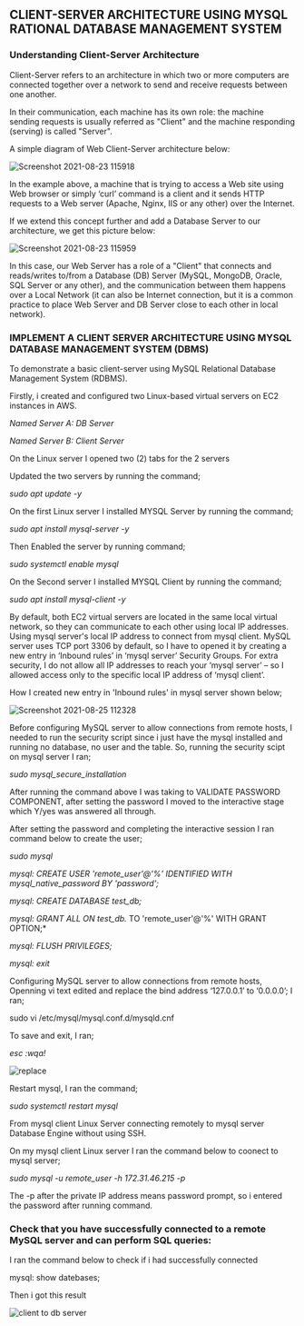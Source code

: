## CLIENT-SERVER ARCHITECTURE USING MYSQL RATIONAL DATABASE MANAGEMENT SYSTEM

### Understanding Client-Server Architecture

Client-Server refers to an architecture in which two or more computers are connected together over a network to send and receive requests between one another.

In their communication, each machine has its own role: the machine sending requests is usually referred as "Client" and the machine responding (serving) is called "Server".

A simple diagram of Web Client-Server architecture below:

![Screenshot 2021-08-23 115918](https://user-images.githubusercontent.com/85954096/130487465-fc04a62a-93d9-4857-b123-9168f6e564f3.jpg)

In the example above, a machine that is trying to access a Web site using Web browser or simply ‘curl’ command is a client and it sends HTTP requests to a Web server (Apache, Nginx, IIS or any other) over the Internet.

If we extend this concept further and add a Database Server to our architecture, we get this picture below:

![Screenshot 2021-08-23 115959](https://user-images.githubusercontent.com/85954096/130487761-b2866cdc-dbee-4543-b1cc-b35b45385f49.jpg)

In this case, our Web Server has a role of a "Client" that connects and reads/writes to/from a Database (DB) Server (MySQL, MongoDB, Oracle, SQL Server or any other), and the communication between them happens over a Local Network (it can also be Internet connection, but it is a common practice to place Web Server and DB Server close to each other in local network).

### IMPLEMENT A CLIENT SERVER ARCHITECTURE USING MYSQL DATABASE MANAGEMENT SYSTEM (DBMS)

To demonstrate a basic client-server using MySQL Relational Database Management System (RDBMS).

Firstly, i created and configured two Linux-based virtual servers on EC2 instances in AWS.

*Named Server A: DB Server*

*Named Server B: Client Server*

On the Linux server I opened two (2) tabs for the 2 servers

Updated the two servers by running the command;   

*sudo apt update -y*

On the first Linux server I installed MYSQL Server by running the command;


*sudo apt install mysql-server -y*

Then Enabled the server by running command;

*sudo systemctl enable mysql* 

On the Second server I installed MYSQL Client by running the command;

*sudo apt install mysql-client -y*

By default, both EC2 virtual servers are located in the same local virtual network, so they can communicate to each 
other using local IP addresses. Using mysql server's local IP address to connect from mysql client. MySQL server uses TCP port 
3306 by default, so I have to opened it by creating a new entry in ‘Inbound rules’ in ‘mysql server’ Security Groups. 
For extra security, I do not allow all IP addresses to reach your ‘mysql server’ – so I allowed access only to the specific local IP 
address of ‘mysql client’.

How I created new entry in 'Inbound rules' in mysql server shown below; 

![Screenshot 2021-08-25 112328](https://user-images.githubusercontent.com/85954096/130828821-5b0e6a14-3c87-4b97-adf4-07af8b01348a.jpg)


Before configuring MySQL server to allow connections from remote hosts, I needed to run the security script since i just have the mysql installed and running no database, no user and the table. So, running the security scipt on mysql server I ran;

*sudo mysql_secure_installation*

After running the command above I was taking to VALIDATE PASSWORD COMPONENT, after setting the password I moved to the interactive stage which Y/yes was answered all through.

After setting the password and completing the interactive session I ran command below to create the user;

*sudo mysql*

*mysql: CREATE USER 'remote_user'@'%' IDENTIFIED WITH mysql_native_password BY 'password';*

*mysql: CREATE DATABASE test_db;*

*mysql: GRANT ALL ON test_db.* TO 'remote_user'@'%' WITH GRANT OPTION;*

*mysql: FLUSH PRIVILEGES;*

*mysql: exit*

Configuring MySQL server to allow connections from remote hosts, Openning vi text edited and replace the bind address ‘127.0.0.1’ to ‘0.0.0.0’; I ran;

sudo vi /etc/mysql/mysql.conf.d/mysqld.cnf

To save and exit, I ran;

*esc :wqa!*

![replace](https://user-images.githubusercontent.com/85954096/130512635-342d80c9-58f3-40f6-95d0-20e65d7b77ae.jpg)

Restart mysql, I ran the command;

*sudo systemctl restart mysql*

From mysql client Linux Server connecting remotely to mysql server Database Engine without using SSH. 

On my mysql client Linux server I ran the command below to coonect to mysql server;

*sudo mysql -u remote_user -h 172.31.46.215 -p*

The -p after the private IP address means password prompt, so i entered the password after running command.

### Check that you have successfully connected to a remote MySQL server and can perform SQL queries:

I ran the command below to check if i had successfully connected

mysql: show datebases;

Then i got this result

![client to db server](https://user-images.githubusercontent.com/85954096/130527982-9cb307b8-8109-4d15-a95b-c4dba548b034.jpg)




